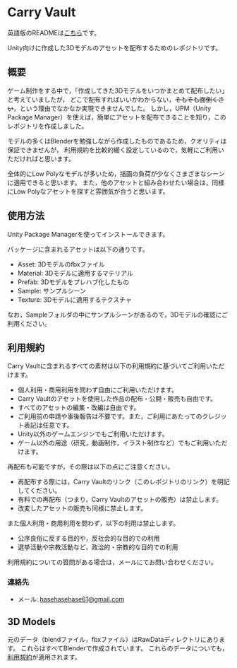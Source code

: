 
# Carry Vault

英語版のREADMEは[こちら](./README.md)です。

Unity向けに作成した3Dモデルのアセットを配布するためのレポジトリです。

## 概要

ゲーム制作をする中で，「作成してきた3Dモデルをいつかまとめて配布したい」と考えていましたが，
どこで配布すればいいかわからない，~~そもそも面倒くさい~~，という理由でなかなか実現できませんでした。
しかし，UPM（Unity Package Manager）を使えば，簡単にアセットを配布できることを知り，このレポジトリを作成しました。

モデルの多くはBlenderを勉強しながら作成したものであるため，クオリティは保証できませんが，
利用規約を比較的緩く設定しているので，気軽にご利用いただければと思います。

全体的にLow Polyなモデルが多いため，描画の負荷が少なくさまざまなシーンに適用できると思います。
また，他のアセットと組み合わせたい場合は，同様にLow Polyなアセットを探すと雰囲気が合うと思います。

## 使用方法

Unity Package Managerを使ってインストールできます。

パッケージに含まれるアセットは以下の通りです。

- Asset: 3Dモデルのfbxファイル
- Material: 3Dモデルに適用するマテリアル
- Prefab: 3Dモデルをプレハブ化したもの
- Sample: サンプルシーン
- Texture: 3Dモデルに適用するテクスチャ

なお，Sampleフォルダの中にサンプルシーンがあるので，3Dモデルの確認にご利用ください。

## 利用規約

Carry Vaultに含まれるすべての素材は以下の利用規約に基づいてご利用いただけます。

- 個人利用・商用利用を問わず自由にご利用いただけます。
- Carry Vaultのアセットを使用した作品の配布・公開・販売も自由です。
- すべてのアセットの編集・改編は自由です。
- ご利用前の申請や事後報告は不要です。また，ご利用にあたってのクレジット表記は任意です。
- Unity以外のゲームエンジンでもご利用いただけます。
- ゲーム以外の用途（研究，動画制作，イラスト制作など）でもご利用いただけます。

再配布も可能ですが，その際は以下の点にご注意ください。

- 再配布する際には，Carry Vaultのリンク（このレポジトリのリンク）を明記してください。
- 有料での再配布（つまり，Carry Vaultのアセットの販売）は禁止します。
- 改変したアセットの販売も同様に禁止します。

また個人利用・商用利用を問わず，以下の利用は禁止します。

- 公序良俗に反する目的や，反社会的な目的での利用
- 選挙活動や宗教活動など，政治的・宗教的な目的での利用

利用規約についての質問がある場合は，メールにてお問い合わせください。

### 連絡先

- メール: hasehasehase61@gmail.com

## 3D Models

元のデータ（blendファイル，fbxファイル）はRawDataディレクトリにあります。
これらはすべてBlenderで作成されています。
これらのデータについても，[利用規約](#利用規約)が適用されます。
